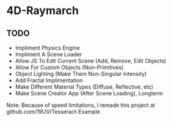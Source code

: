 # 4D-Raymarch

## TODO
- Impliment Physics Engine
- Impliment A Scene Loader
- Allow JS To Edit Current Scene (Add, Remove, Edit Objects)
- Allow For Custom Objects (Non-Primitives)
- Object Lighting (Make Them Non-Singular Intensity)
- Add Fractal Implimentation
- Make Different Material Types (Diffuse, Reflective, etc)
- Make Scene Creator App (After Scene Loading), Longterm

Note: Because of speed limitations, I remade this project at github.com/19UV/Tesseract-Example
